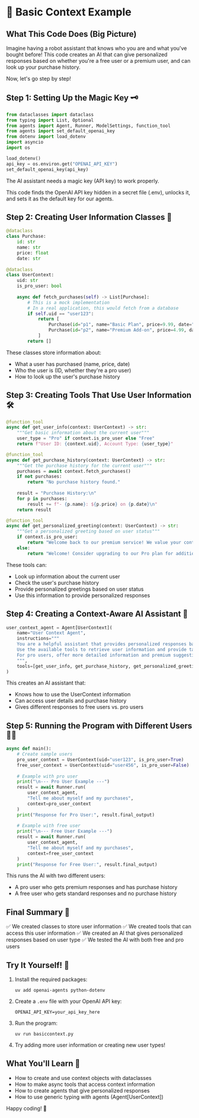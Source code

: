 # 🧠 Basic Context Example

## What This Code Does (Big Picture)
Imagine having a robot assistant that knows who you are and what you've bought before! This code creates an AI that can give personalized responses based on whether you're a free user or a premium user, and can look up your purchase history.

Now, let's go step by step!

## Step 1: Setting Up the Magic Key 🗝️
```python
from dataclasses import dataclass
from typing import List, Optional
from agents import Agent, Runner, ModelSettings, function_tool
from agents import set_default_openai_key
from dotenv import load_dotenv
import asyncio
import os

load_dotenv()
api_key = os.environ.get("OPENAI_API_KEY")
set_default_openai_key(api_key)
```
The AI assistant needs a magic key (API key) to work properly.

This code finds the OpenAI API key hidden in a secret file (.env), unlocks it, and sets it as the default key for our agents.

## Step 2: Creating User Information Classes 👤
```python
@dataclass
class Purchase:
    id: str
    name: str
    price: float
    date: str
    
@dataclass
class UserContext:
    uid: str
    is_pro_user: bool
    
    async def fetch_purchases(self) -> List[Purchase]:
        # This is a mock implementation
        # In a real application, this would fetch from a database
        if self.uid == "user123":
            return [
                Purchase(id="p1", name="Basic Plan", price=9.99, date="2023-01-15"),
                Purchase(id="p2", name="Premium Add-on", price=4.99, date="2023-02-20")
            ]
        return []
```
These classes store information about:
- What a user has purchased (name, price, date)
- Who the user is (ID, whether they're a pro user)
- How to look up the user's purchase history

## Step 3: Creating Tools That Use User Information 🛠️
```python
@function_tool
async def get_user_info(context: UserContext) -> str:
    """Get basic information about the current user"""
    user_type = "Pro" if context.is_pro_user else "Free"
    return f"User ID: {context.uid}, Account Type: {user_type}"

@function_tool
async def get_purchase_history(context: UserContext) -> str:
    """Get the purchase history for the current user"""
    purchases = await context.fetch_purchases()
    if not purchases:
        return "No purchase history found."
    
    result = "Purchase History:\n"
    for p in purchases:
        result += f"- {p.name}: ${p.price} on {p.date}\n"
    return result

@function_tool
async def get_personalized_greeting(context: UserContext) -> str:
    """Get a personalized greeting based on user status"""
    if context.is_pro_user:
        return "Welcome back to our premium service! We value your continued support."
    else:
        return "Welcome! Consider upgrading to our Pro plan for additional features."
```
These tools can:
- Look up information about the current user
- Check the user's purchase history
- Provide personalized greetings based on user status
- Use this information to provide personalized responses

## Step 4: Creating a Context-Aware AI Assistant 🤖
```python
user_context_agent = Agent[UserContext](
    name="User Context Agent",
    instructions="""
    You are a helpful assistant that provides personalized responses based on user context.
    Use the available tools to retrieve user information and provide tailored assistance.
    For pro users, offer more detailed information and premium suggestions.
    """,
    tools=[get_user_info, get_purchase_history, get_personalized_greeting],
)
```
This creates an AI assistant that:
- Knows how to use the UserContext information
- Can access user details and purchase history
- Gives different responses to free users vs. pro users

## Step 5: Running the Program with Different Users 🏃‍♂️
```python
async def main():    
    # Create sample users
    pro_user_context = UserContext(uid="user123", is_pro_user=True)
    free_user_context = UserContext(uid="user456", is_pro_user=False)
    
    # Example with pro user
    print("\n--- Pro User Example ---")
    result = await Runner.run(
        user_context_agent, 
        "Tell me about myself and my purchases", 
        context=pro_user_context
    )
    print("Response for Pro User:", result.final_output)
    
    # Example with free user
    print("\n--- Free User Example ---")
    result = await Runner.run(
        user_context_agent, 
        "Tell me about myself and my purchases", 
        context=free_user_context
    )
    print("Response for Free User:", result.final_output)
```
This runs the AI with two different users:
- A pro user who gets premium responses and has purchase history
- A free user who gets standard responses and no purchase history

## Final Summary 📌
✅ We created classes to store user information
✅ We created tools that can access this user information
✅ We created an AI that gives personalized responses based on user type
✅ We tested the AI with both free and pro users

## Try It Yourself! 🚀
1. Install the required packages:
   ```
   uv add openai-agents python-dotenv
   ```
2. Create a `.env` file with your OpenAI API key:
   ```
   OPENAI_API_KEY=your_api_key_here
   ```
3. Run the program:
   ```
   uv run basiccontext.py
   ```
4. Try adding more user information or creating new user types!

## What You'll Learn 🧠
- How to create and use context objects with dataclasses
- How to make async tools that access context information
- How to create agents that give personalized responses
- How to use generic typing with agents (Agent[UserContext])

Happy coding! 🎉 